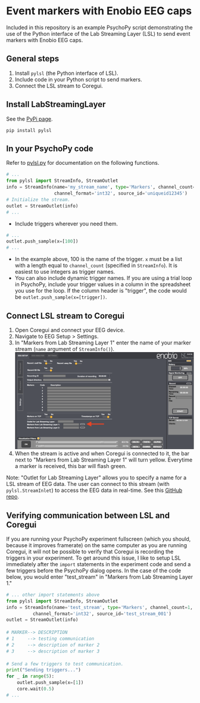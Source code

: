 Event markers with Enobio EEG caps
==================================

Included in this repository is an example PsychoPy script demonstrating the use of the Python interface of the Lab Streaming Layer (LSL) to send event markers with Enobio EEG caps.


General steps
-------------

1. Install `pylsl` (the Python interface of LSL).
1. Include code in your Python script to send markers.
1. Connect the LSL stream to Coregui.


Install LabStreamingLayer
-------------------------

See the [PyPi page](https://pypi.python.org/pypi/pylsl).

```
pip install pylsl
```


In your PsychoPy code
---------------------

Refer to [pylsl.py](https://github.com/sccn/labstreaminglayer/blob/master/LSL/liblsl-Python/pylsl/pylsl.py) for documentation on the following functions.

```python
# ...
from pylsl import StreamInfo, StreamOutlet
info = StreamInfo(name='my_stream_name', type='Markers', channel_count=1,
                  channel_format='int32', source_id='uniqueid12345')
# Initialize the stream.
outlet = StreamOutlet(info)
# ...
```
- Include triggers wherever you need them.
```python
# ...
outlet.push_sample(x=[100])
# ...
```
- In the example above, 100 is the name of the trigger. `x` must be a list with a length equal to `channel_count` (specified in `StreamInfo`). It is easiest to use integers as trigger names.
- You can also include dynamic trigger names. If you are using a trial loop in PsychoPy, include your trigger values in a column in the spreadsheet you use for the loop. If the column header is "trigger", the code would be `outlet.push_sample(x=[trigger])`.


Connect LSL stream to Coregui
-----------------------------

1. Open Coregui and connect your EEG device.
1. Navigate to EEG Setup > Settings.
1. In "Markers from Lab Streaming Layer 1" enter the name of your marker stream (`name` argument of `StreamInfo()`).
![Screenshot of Coregui software](coregui_screenshot.png?raw=true "Coregui Software")
1. When the stream is active and when Coregui is connected to it, the bar next to "Markers from Lab Streaming Layer 1" will turn yellow. Everytime a marker is received, this bar will flash green.


Note: "Outlet for Lab Streaming Layer" allows you to specify a name for a LSL stream of EEG data. The user can connect to this stream (with `pylsl.StreamInlet`) to access the EEG data in real-time. See this [GitHub repo](https://github.com/kaczmarj/rteeg).


Verifying communication between LSL and Coregui
-----------------------------------------------

If you are running your PsychoPy experiment fullscreen (which you should, because it improves framerate) on the same computer as you are running Coregui, it will not be possible to verify that Coregui is recording the triggers in your experiment. To get around this issue, I like to setup LSL immediately after the `import` statements in the experiment code and send a few triggers before the PsychoPy dialog opens. In the case of the code below, you would enter "test_stream" in "Markers from Lab Streaming Layer 1."

```python
# ... other import statements above
from pylsl import StreamInfo, StreamOutlet
info = StreamInfo(name='test_stream', type='Markers', channel_count=1,
		  channel_format='int32', source_id='test_stream_001')
outlet = StreamOutlet(info)

# MARKER--> DESCRIPTION
# 1     --> testing communication
# 2     --> description of marker 2
# 3     --> description of marker 3

# Send a few triggers to test communication.
print("Sending triggers...")
for _ in range(5):
	outlet.push_sample(x=[1])
	core.wait(0.5)
# ...
```
